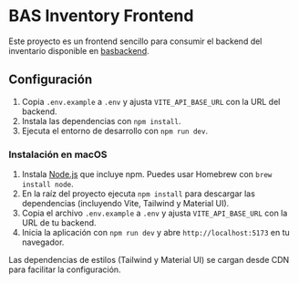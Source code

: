 # BAS Inventory Frontend

Este proyecto es un frontend sencillo para consumir el backend del inventario disponible en [basbackend](https://github.com/devargmaster/basbackend).

## Configuración

1. Copia `.env.example` a `.env` y ajusta `VITE_API_BASE_URL` con la URL del backend.
2. Instala las dependencias con `npm install`.
3. Ejecuta el entorno de desarrollo con `npm run dev`.
### Instalación en macOS

1. Instala [Node.js](https://nodejs.org/) que incluye npm. Puedes usar Homebrew
   con `brew install node`.
2. En la raíz del proyecto ejecuta `npm install` para descargar las dependencias
   (incluyendo Vite, Tailwind y Material UI).
3. Copia el archivo `.env.example` a `.env` y ajusta `VITE_API_BASE_URL` con la
   URL de tu backend.
4. Inicia la aplicación con `npm run dev` y abre `http://localhost:5173` en tu
   navegador.

Las dependencias de estilos (Tailwind y Material UI) se cargan desde CDN para
facilitar la configuración.
